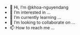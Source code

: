 - 👋 Hi, I’m @khoa-nguyendang
- 👀 I’m interested in ...
- 🌱 I’m currently learning ...
- 💞️ I’m looking to collaborate on ...
- 📫 How to reach me ...

<!---
khoa-nguyendang/khoa-nguyendang is a ✨ special ✨ repository because its `README.md` (this file) appears on your GitHub profile.
You can click the Preview link to take a look at your changes.
--->
